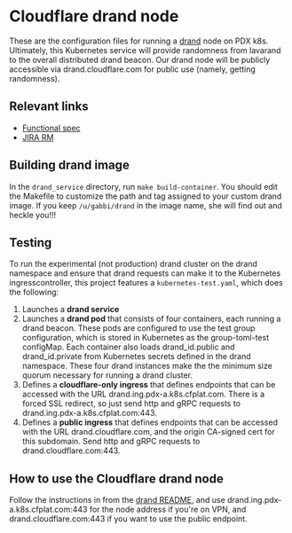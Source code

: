 # Cloudflare drand node

These are the configuration files for running a [drand](https://github.com/dedis/drand) node on PDX k8s. Ultimately, this Kubernetes service will provide randomness from lavarand to the overall distributed drand beacon. Our drand node will be publicly accessible via drand.cloudflare.com for public use (namely, getting randomness).

## Relevant links

 - [Functional spec](https://wiki.cfops.it/display/CRYPTO/Functional+Specification%3A+Distributed+Randomness+Beacon+Daemon)
 - [JIRA RM](https://jira.cfops.it/browse/RM-3276)

## Building drand image

In the `drand_service` directory, run `make build-container`. You should edit the Makefile to customize the path and tag assigned to your custom drand image. If you keep `/u/gabbi/drand` in the image name, she will find out and heckle you!!!

## Testing

To run the experimental (not production) drand cluster on the drand namespace and ensure that drand requests can make it to the Kubernetes ingresscontroller, this project features a `kubernetes-test.yaml`, which does the following:

1. Launches a **drand service**
2. Launches a **drand pod** that consists of four containers, each running a drand beacon. These pods are configured to use the test group configuration, which is stored in Kubernetes as the group-toml-test configMap. Each container also loads drand_id.public and drand_id.private from Kubernetes secrets defined in the drand namespace. These four drand instances make the the minimum size quorum necessary for running a drand cluster. 
3. Defines a **cloudflare-only ingress** that defines endpoints that can be accessed with the URL drand.ing.pdx-a.k8s.cfplat.com. There is a forced SSL redirect, so just send http and gRPC requests to drand.ing.pdx-a.k8s.cfplat.com:443.
4. Defines a **public ingress** that defines endpoints that can be accessed with the URL drand.cloudflare.com, and the origin CA-signed cert for this subdomain. Send http and gRPC requests to drand.cloudflare.com:443.

## How to use the Cloudflare drand node

Follow the instructions in from the [drand README](https://github.com/dedis/drand), and use drand.ing.pdx-a.k8s.cfplat.com:443 for the node address if you're on VPN, and drand.cloudflare.com:443 if you want to use the public endpoint.
